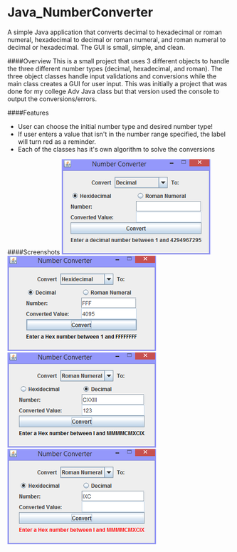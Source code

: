 # Java_NumberConverter
A simple Java application that converts decimal to hexadecimal or roman numeral, 
hexadecimal to decimal or roman numeral, and roman numeral to decimal or hexadecimal. The GUI is small, simple, and clean.

####Overview
This is a small project that uses 3 different objects to handle the three different number types (decimal, hexadecimal, and roman). The three object classes handle input validations and conversions while the main class creates a GUI for user input. This was initially a project that was done for my college Adv Java class but that version used the console to output the conversions/errors.

####Features
- User can choose the initial number type and desired number type!
- If user enters a value that isn't in the number range specified, the label will turn red as a reminder.
- Each of the classes has it's own algorithm to solve the conversions


####Screenshots
![alt tag](https://raw.githubusercontent.com/Jen135790/Java_NumberConverter/master/screenshots/NumberConverter_Decimal.PNG)
![alt tag](https://raw.githubusercontent.com/Jen135790/Java_NumberConverter/master/screenshots/NumberConverter_HexToDec.PNG)
![alt tag](https://raw.githubusercontent.com/Jen135790/Java_NumberConverter/master/screenshots/NumberConverter_RomToDec.PNG)
![alt tag](https://raw.githubusercontent.com/Jen135790/Java_NumberConverter/master/screenshots/NumberConverter_Validation3.PNG)
